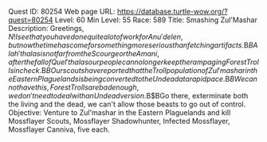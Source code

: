 Quest ID: 80254
Web page URL: https://database.turtle-wow.org/?quest=80254
Level: 60
Min Level: 55
Race: 589
Title: Smashing Zul'Mashar
Description: Greetings, $N! I see that you have done quite a lot of work for Anu'delen, but now the time has come for something more serious than fetching artifacts.$B$BAlah'thalas is not far from the Scourge or the Amani, after the fall of Quel'thalas our people can no longer keep the rampaging Forest Trolls in check.$B$BOur scouts have reported that the Troll population of Zul'mashar in the Eastern Plaguelands is being converted to the Undead at a rapid pace.$B$BWe cannot have this, Forest Trolls are bad enough, we don't need to deal with an Undead version.$B$BGo there, exterminate both the living and the dead, we can't allow those beasts to go out of control.
Objective: Venture to Zul'mashar in the Eastern Plaguelands and kill Mossflayer Scouts, Mossflayer Shadowhunter, Infected Mossflayer, Mossflayer Canniva, five each.
